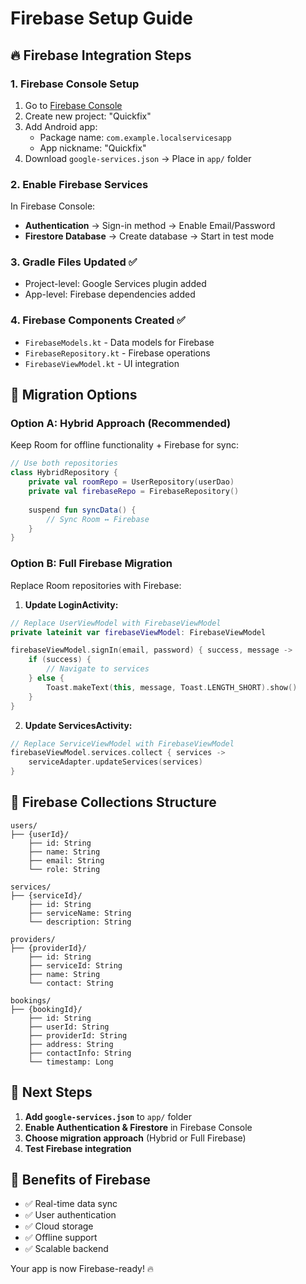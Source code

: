 # Firebase Setup Guide

## 🔥 Firebase Integration Steps

### 1. **Firebase Console Setup**
1. Go to [Firebase Console](https://console.firebase.google.com/)
2. Create new project: "Quickfix"
3. Add Android app:
   - Package name: `com.example.localservicesapp`
   - App nickname: "Quickfix"
4. Download `google-services.json` → Place in `app/` folder

### 2. **Enable Firebase Services**
In Firebase Console:
- **Authentication** → Sign-in method → Enable Email/Password
- **Firestore Database** → Create database → Start in test mode

### 3. **Gradle Files Updated** ✅
- Project-level: Google Services plugin added
- App-level: Firebase dependencies added

### 4. **Firebase Components Created** ✅
- `FirebaseModels.kt` - Data models for Firebase
- `FirebaseRepository.kt` - Firebase operations
- `FirebaseViewModel.kt` - UI integration

## 🔄 **Migration Options**

### Option A: **Hybrid Approach** (Recommended)
Keep Room for offline functionality + Firebase for sync:
```kotlin
// Use both repositories
class HybridRepository {
    private val roomRepo = UserRepository(userDao)
    private val firebaseRepo = FirebaseRepository()
    
    suspend fun syncData() {
        // Sync Room ↔ Firebase
    }
}
```

### Option B: **Full Firebase Migration**
Replace Room repositories with Firebase:

1. **Update LoginActivity:**
```kotlin
// Replace UserViewModel with FirebaseViewModel
private lateinit var firebaseViewModel: FirebaseViewModel

firebaseViewModel.signIn(email, password) { success, message ->
    if (success) {
        // Navigate to services
    } else {
        Toast.makeText(this, message, Toast.LENGTH_SHORT).show()
    }
}
```

2. **Update ServicesActivity:**
```kotlin
// Replace ServiceViewModel with FirebaseViewModel
firebaseViewModel.services.collect { services ->
    serviceAdapter.updateServices(services)
}
```

## 📱 **Firebase Collections Structure**

```
users/
├── {userId}/
    ├── id: String
    ├── name: String
    ├── email: String
    └── role: String

services/
├── {serviceId}/
    ├── id: String
    ├── serviceName: String
    └── description: String

providers/
├── {providerId}/
    ├── id: String
    ├── serviceId: String
    ├── name: String
    └── contact: String

bookings/
├── {bookingId}/
    ├── id: String
    ├── userId: String
    ├── providerId: String
    ├── address: String
    ├── contactInfo: String
    └── timestamp: Long
```

## 🚀 **Next Steps**

1. **Add `google-services.json`** to `app/` folder
2. **Enable Authentication & Firestore** in Firebase Console
3. **Choose migration approach** (Hybrid or Full Firebase)
4. **Test Firebase integration**

## 🔧 **Benefits of Firebase**
- ✅ Real-time data sync
- ✅ User authentication
- ✅ Cloud storage
- ✅ Offline support
- ✅ Scalable backend

Your app is now Firebase-ready! 🔥